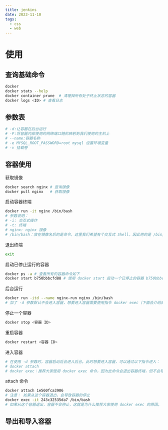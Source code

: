 ```yaml
---
title: jenkins
date: 2023-11-10
tags:
  - css
  - web
---
```


<!--
 * @Author: jinqli
 * @Date: 2023-11-10 11:23:04
 * @LastEditors: jinqli
 * @LastEditTime: 2023-11-10 12:19:44
 * @FilePath: /docker使用/use.md
 * @Description:
 *
-->

# 使用

## 查询基础命令

```sh
docker
docker stats --help
docker container prune  # 清理掉所有处于终止状态的容器
docker logs <ID> # 查看日志
```

## 参数表

```sh
# -d:让容器在后台运行
# -P:将容器内部使用的网络端口随机映射到我们使用的主机上
# --name:容器名称
# -e MYSQL_ROOT_PASSWORD=root mysql 设置环境变量
# -v 挂载卷
```

## 容器使用

获取镜像

```sh
docker search nginx # 查询镜像
docker pull nginx   # 获取镜像
```

启动容器终端

```sh
docker run -it nginx /bin/bash
# 参数说明：
# -i: 交互式操作
# -t: 终端
# nginx: nginx 镜像
# /bin/bash：放在镜像名后的是命令，这里我们希望有个交互式 Shell，因此用的是 /bin/bash
```

退出终端

```sh
exit
```

启动已停止运行的容器

```sh
docker ps -a # 查看所有的容器命令如下
docker start b750bbbcfd88 # 使用 docker start 启动一个已停止的容器 b750bbbcfd88=容器 ID
```

后台运行

```sh
docker run -itd --name nginx-run nginx /bin/bash
# 加了 -d 参数默认不会进入容器，想要进入容器需要使用指令 docker exec（下面会介绍到）
```

停止一个容器

```sh
docker stop <容器 ID>
```

重启容器

```sh
docker restart <容器 ID>
```

进入容器

```sh
# 在使用 -d 参数时，容器启动后会进入后台。此时想要进入容器，可以通过以下指令进入：
# docker attach
# docker exec：推荐大家使用 docker exec 命令，因为此命令会退出容器终端，但不会导致容器的停止
```

attach 命令

```sh
docker attach 1e560fca3906
# 注意： 如果从这个容器退出，会导致容器的停止
docker exec -it 243c32535da7 /bin/bash
# 如果从这个容器退出，容器不会停止，这就是为什么推荐大家使用 docker exec 的原因。
```

## 导出和导入容器
